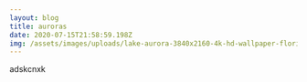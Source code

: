 ```yaml
---
layout: blog
title: auroras
date: 2020-07-15T21:58:59.198Z
img: /assets/images/uploads/lake-aurora-3840x2160-4k-hd-wallpaper-florida-night-sky-stars-12771.jpg
---
```

adskcnxk